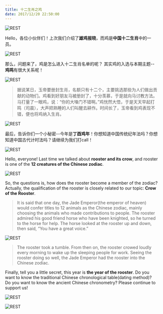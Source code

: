 ```yaml
---
title: 十二生肖之鸡
date: 2017/12/20 22:50:00
---
```


![REST](/img/20171222/1.jpg)

 Hello，各位小伙伴们！上次我们介绍了**雄鸡报晓**，而鸡是**中国十二生肖**中的一员。
 
![REST](/img/20171222/2.jpg)

那么，问题来了，鸡是怎么进入十二生肖名单的呢？ 其实鸡的入选与本期主题--**鸡鸣**有很大关系呢！

![REST](/img/20171222/3.jpg)

>据说某日，玉帝要册封生肖，名额只有十二个，主要挑选那些为人们做出贡献的动物们。鸡看到好朋友马被册封了，十分羡慕，于是就向马讨教方法。马打量了一眼鸡，说：“你的大嗓门不错啊。”鸡恍然大悟，于是天天早起打鸣（司晨），大声把熟睡的人们叫醒去耕作。时间长了，玉帝看到鸡表现不错，便也将鸡纳入生肖。

![REST](/img/20171222/4.1.jpg)

最后，告诉你们一个小秘密--今年是**丁酉鸡年**！你想知道中国传统纪年法吗？你想知道中国古代计时法吗？请继续为我们打call！

![REST](/img/20171222/5.jpg)

Hello, everyone! Last time we talked about **rooster and its crow**, and  rooster is one of the **12 creatures of the Chinese zodiac**.

![REST](/img/20171222/6.jpg)

So, the questions is, how does the rooster become a member of the zodiac? Actually, the qualification of the rooster is closely related to our topic: **Crow of the Rooster**.

 >It is said that one day, the Jade Emperor(the emperor of heaven) would confer titles to 12 animals as the Chinese zodiac, mainly choosing the animals who made contributions to people. The rooster admired his good friend horse who have been knighted, so he turned to the horse for help. The horse looked at the rooster up and down, then said, “You have a great voice.” 

![REST](/img/20171222/7.jpg)

 >The rooster took a tumble. From then on, the rooster crowed loudly every morning to wake up the sleeping people for work. Seeing the rooster doing so well, the Jade Emperor had the rooster into the Chinese zodiac.

Finally, tell you a little secret, this year is **the year of the rooster**. Do you want to know the traditional Chinese chronological table(dating method)? Do you want to know the ancient Chinese chronometry? Please continue to support us!

![REST](/img/20171222/8.jpg)

![REST](/img/20171222/9.png)
